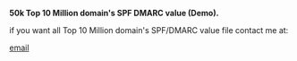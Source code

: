 <b>50k Top 10 Million domain's SPF DMARC value (Demo).</b>


if you want all Top 10 Million domain's SPF/DMARC value file contact me at:
<p><a href="mailto:multystorminipper@gmail.com">email</a></p>
